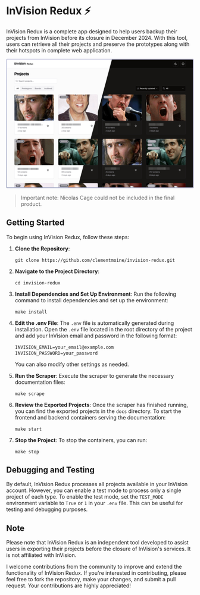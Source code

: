 # InVision Redux ⚡️

InVision Redux is a complete app designed to help users backup their projects from InVision before its closure in December 2024. With this tool, users can retrieve all their projects and preserve the prototypes along with their hotspots in complete web application.

![Description de l'image](./screenshot.png)

> Important note: Nicolas Cage could not be included in the final product.

## Getting Started

To begin using InVision Redux, follow these steps:

1. **Clone the Repository**:

   ```
   git clone https://github.com/clementmoine/invision-redux.git
   ```

2. **Navigate to the Project Directory**:

   ```
   cd invision-redux
   ```

3. **Install Dependencies and Set Up Environment**:
   Run the following command to install dependencies and set up the environment:

   ```
   make install
   ```

4. **Edit the .env File**:
   The `.env` file is automatically generated during installation. Open the `.env` file located in the root directory of the project and add your InVision email and password in the following format:

   ```
   INVISION_EMAIL=your_email@example.com
   INVISION_PASSWORD=your_password
   ```

   You can also modify other settings as needed.

5. **Run the Scraper**:
   Execute the scraper to generate the necessary documentation files:

   ```
   make scrape
   ```

6. **Review the Exported Projects**:
   Once the scraper has finished running, you can find the exported projects in the `docs` directory. To start the frontend and backend containers serving the documentation:

   ```
   make start
   ```

7. **Stop the Project**:
   To stop the containers, you can run:
   ```
   make stop
   ```

## Debugging and Testing

By default, InVision Redux processes all projects available in your InVision account. However, you can enable a test mode to process only a single project of each type. To enable the test mode, set the `TEST_MODE` environment variable to `True` or `1` in your `.env` file. This can be useful for testing and debugging purposes.

## Note

Please note that InVision Redux is an independent tool developed to assist users in exporting their projects before the closure of InVision's services. It is not affiliated with InVision.

I welcome contributions from the community to improve and extend the functionality of InVision Redux. If you're interested in contributing, please feel free to fork the repository, make your changes, and submit a pull request. Your contributions are highly appreciated!
